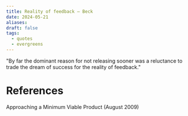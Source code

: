 ```yaml
---
title: Reality of feedback – Beck
date: 2024-05-21
aliases: 
draft: false
tags:
  - quotes
  - evergreens
---
```

"By far the dominant reason for not releasing sooner was a reluctance to trade the dream of success for the reality of feedback."

# References

Approaching a Minimum Viable Product (August 2009)